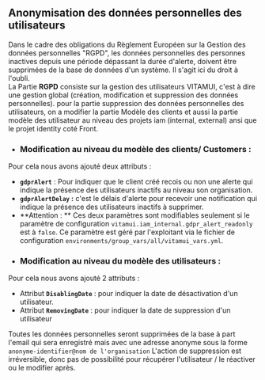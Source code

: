 ## Anonymisation des données personnelles des utilisateurs ##

Dans le cadre des obligations du Règlement Européen sur la Gestion des données personnelles "RGPD", les données personnelles des personnes inactives depuis une période dépassant la durée d'alerte, doivent être supprimées de la base de données d'un système. Il s'agit ici du droit à l'oubli. <br/>
La Partie **RGPD** consiste sur la gestion des utilisateurs VITAMUI, c'est à dire une gestion global (création, modification et suppression des données personnelles).
pour la partie suppression des données personnelles des utilisateurs, on a modifier la partie Modèle des clients et aussi la partie modèle des utilisateur au niveau des projets iam (internal, external) ansi que le projet identity coté Front.

* ### Modification au niveau du modèle  des clients/ Customers :
Pour cela nous avons ajouté deux attributs : 
   - **`gdprAlert`** :  Pour indiquer que le client créé recois ou non une alerte qui indique la présence des utilisateurs inactifs au niveau son organisation.
   - **`gdprAlertDelay` :**  c'est le délais d'alerte pour recevoir une notification qui indique la présence des utilisateurs inactifs à supprimer.
   -  **Attention : ** Ces deux paramètres sont modifiables seulement si le paramètre de configuration `vitamui.iam_internal.gdpr_alert_readonly` est à `false`. Ce paramètre est géré par l'exploitant via le fichier de configuration `environments/group_vars/all/vitamui_vars.yml`. 

* ### Modification au niveau du modèle des utilisateurs  :
Pour cela nous avons ajouté 2 attributs : 
   - Attribut **`DisablingDate`** : pour indiquer la date de désactivation d'un utilisateur.
   - Attribut **`RemovingDate`** : pour indiquer la date de suppression d'un utilisateur

Toutes les données personnelles seront supprimées de la base à part l'email qui sera enregistré mais avec une adresse anonyme sous la forme `anonyme-identifier@nom de l'organisation`
L'action de suppression est irréversible, donc pas de possibilité pour récupérer l'utilisateur / le réactiver ou le modifier après.

